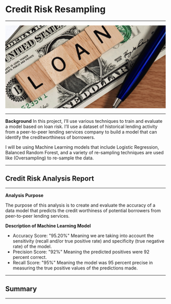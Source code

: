 # Credit Risk Resampling 

---

![](./Resources/Loan.png)

---

**Background** In this project, I’ll use various techniques to train and evaluate a model based on loan risk. I’ll use a dataset of historical lending activity from a peer-to-peer lending services company to build a model that can identify the creditworthiness of borrowers.

I will be using Machine Learning models that include Logistic Regression, Balanced Random Forest, and a variety of re-sampling techniques are used like (Oversampling) to re-sample the data.

---

## Credit Risk Analysis Report

---

**Analysis Purpose**

The purpose of this analysis is to create and evaluate the accuracy of a data model that predicts the credit worthiness of potential borrowers from peer-to-peer lending services.  

**Description of Machine Learning Model**

- Accuracy Score: "95.20%" Meaning we are taking into account the sensitivity (recall and/or true positive rate) and specificity (true negative rate) of the model. 
- Precision Score: "92%" Meaning the predicted positives were 92 percent correct.
- Recall Score: "95%" Meaning the model was 95 percent precise in measuring the true positive values of the predictions made.

---

## Summary 

---


